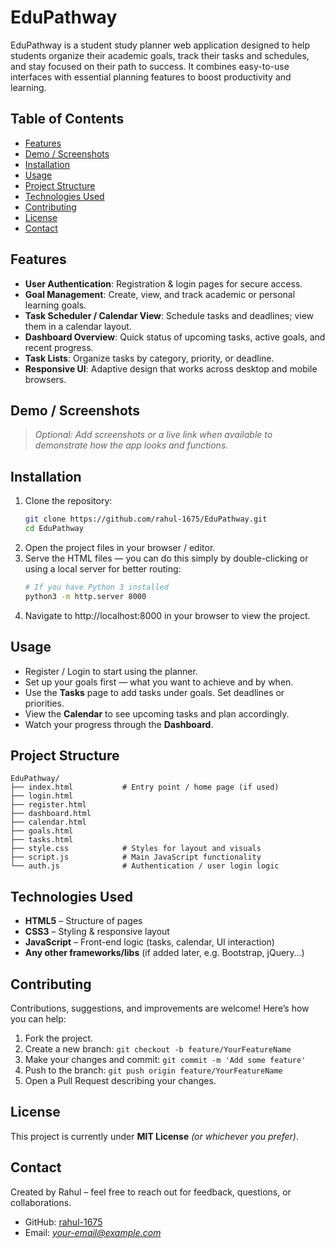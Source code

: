 # EduPathway

EduPathway is a student study planner web application designed to help students organize their academic goals, track their tasks and schedules, and stay focused on their path to success. It combines easy-to-use interfaces with essential planning features to boost productivity and learning.

## Table of Contents
- [Features](#features)
- [Demo / Screenshots](#demo--screenshots)
- [Installation](#installation)
- [Usage](#usage)
- [Project Structure](#project-structure)
- [Technologies Used](#technologies-used)
- [Contributing](#contributing)
- [License](#license)
- [Contact](#contact)

## Features
- **User Authentication**: Registration & login pages for secure access.
- **Goal Management**: Create, view, and track academic or personal learning goals.
- **Task Scheduler / Calendar View**: Schedule tasks and deadlines; view them in a calendar layout.
- **Dashboard Overview**: Quick status of upcoming tasks, active goals, and recent progress.
- **Task Lists**: Organize tasks by category, priority, or deadline.
- **Responsive UI**: Adaptive design that works across desktop and mobile browsers.

## Demo / Screenshots
> *Optional: Add screenshots or a live link when available to demonstrate how the app looks and functions.*

## Installation
1. Clone the repository:
   ```bash
   git clone https://github.com/rahul-1675/EduPathway.git
   cd EduPathway
   ```
2. Open the project files in your browser / editor.
3. Serve the HTML files — you can do this simply by double-clicking or using a local server for better routing:
   ```bash
   # If you have Python 3 installed
   python3 -m http.server 8000
   ```
4. Navigate to http://localhost:8000 in your browser to view the project.

## Usage
- Register / Login to start using the planner.
- Set up your goals first — what you want to achieve and by when.
- Use the **Tasks** page to add tasks under goals. Set deadlines or priorities.
- View the **Calendar** to see upcoming tasks and plan accordingly.
- Watch your progress through the **Dashboard**.

## Project Structure
```
EduPathway/
├── index.html           # Entry point / home page (if used)
├── login.html
├── register.html
├── dashboard.html
├── calendar.html
├── goals.html
├── tasks.html
├── style.css            # Styles for layout and visuals
├── script.js            # Main JavaScript functionality
└── auth.js              # Authentication / user login logic
```

## Technologies Used
- **HTML5** – Structure of pages
- **CSS3** – Styling & responsive layout
- **JavaScript** – Front-end logic (tasks, calendar, UI interaction)
- **Any other frameworks/libs** (if added later, e.g. Bootstrap, jQuery…)

## Contributing
Contributions, suggestions, and improvements are welcome! Here’s how you can help:
1. Fork the project.
2. Create a new branch: `git checkout -b feature/YourFeatureName`
3. Make your changes and commit: `git commit -m 'Add some feature'`
4. Push to the branch: `git push origin feature/YourFeatureName`
5. Open a Pull Request describing your changes.

## License
This project is currently under **MIT License** *(or whichever you prefer)*.

## Contact
Created by Rahul – feel free to reach out for feedback, questions, or collaborations.
- GitHub: [rahul-1675](https://github.com/rahul-1675/)
- Email: *your-email@example.com*
